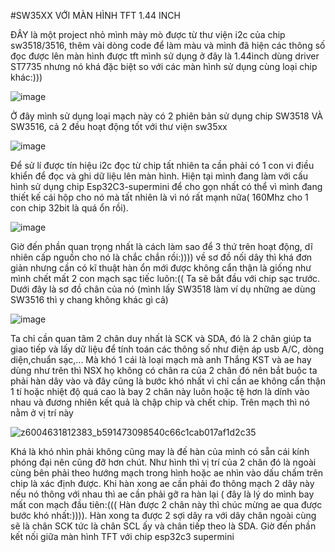 #SW35XX VỚI MÀN HÌNH TFT 1.44 INCH

ĐÂY là một project nhỏ mình mày mò được từ thư viện i2c của chip sw3518/3516, thêm vài dòng code để làm màu và mình đã hiện các thông số đọc được lên màn hình được tft mình sử dụng ở đây là 1.44inch dùng driver ST7735 nhưng nó khá đặc biệt so với các màn hình sử dụng cùng loại chip khác:)))


![image](https://github.com/user-attachments/assets/ac129c28-5fcb-4acf-804e-41d8cb1aafe0)



Ở đây mình sử dụng loại mạch này có 2 phiên bản sử dụng chip SW3518 VÀ SW3516, cả 2 đều hoạt động tốt với thư viện sw35xx

![image](https://github.com/user-attachments/assets/bb476986-bc3c-4cfa-a455-6f4fc496225e)


Để sử lí được tín hiệu i2c đọc từ chip tất nhiên ta cần phải có 1 con vi điều khiển để đọc và ghi dữ liệu lên màn hình. Hiện tại mình đang làm với cấu hình sử dụng chip Esp32C3-supermini để cho gọn nhất có thể vì mình đang thiết kế cái hộp cho nó mà tất nhiên là vì nó rất mạnh nữa( 160Mhz cho 1 con chip 32bit là quá ổn rồi).


![image](https://github.com/user-attachments/assets/33b791c4-2345-44de-9e52-49529054cae0)


Giờ đến phần quan trọng nhất là cách làm sao để 3 thứ trên hoạt động, dĩ nhiên cấp nguồn cho nó là chắc chắn rồi:))))
về sơ đồ nối dây thì khá đơn giản nhưng cần có kĩ thuật hàn ổn mới được không cẩn thận là giống như mình chết mất 2 con mạch sạc tiếc luôn:((
Ta sẽ bắt đầu với chip sạc trước. Dưới đây là sơ đồ chân của nó (mình lấy SW3518 làm ví dụ những ae dùng SW3516 thì y chang không khác gì cả)


![image](https://github.com/user-attachments/assets/8c31e9bd-72f7-44e1-a440-b571f26ca51b)

Ta chỉ cần quan tâm 2 chân duy nhất là SCK và SDA, đó là 2 chân giúp ta giao tiếp và lấy dữ liệu để tính toán các thông số như điện áp usb A/C, dòng diện,chuẩn sạc,...
Mà khó 1 cái là loại mạch mà anh Thắng KST và ae hay dùng như trên thì NSX họ không có chân ra của 2 chân đó nên bắt buộc ta phải hàn dây vào và đây cũng là bước khó nhất vì chỉ cần ae không cẩn thận 1 tí hoặc
nhiệt độ quá cao là bay 2 chân này luôn hoặc tệ hơn là dính vào nhau và đương nhiên kết quả là chập chip và chết chip. Trên mạch thì nó nằm ở vị trí này


![z6004631812383_b591473098540c66c1cab017af1d2c35](https://github.com/user-attachments/assets/1dbc6ad6-af74-472b-8873-9484e6d53194)

Khá là khó nhìn phải không cũng may là đế hàn của mình có sẵn cái kính phóng đại nên cũng đỡ hơn chút. Như hình thì vị trí của 2 chân đó là ngoài cùng bên phải theo hướng mạch trong hình hoặc ae nhìn vào dấu chấm trên chip là xác định được. Khi hàn xong ae cần phải đo thông mạch 2 dây này nếu nó thông với nhau thì ae cần phải gỡ ra hàn lại ( đây là lý do mình bay mất con mạch đầu tiên:(((
Hàn được 2 chân này thì chúc mừng ae qua được bước khó nhất:)))). Hàn xong ta được 2 sợi dây ra với dây chân ngoài cùng sẽ là chân SCK tức là chân SCL ấy và chân tiếp theo là SDA.
Giờ đến phần kết nối giữa màn hình TFT với chip esp32c3 supermini

